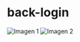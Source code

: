 # back-login

![Imagen 1](https://tinypic.host/i/WhatsApp-Image-2023-04-25-at-7.15.16-PM.oAKhAe)
![Imagen 2](https://tinypic.host/i/WhatsApp-Image-2023-04-25-at-7.15.30-PM.oAKWD5)



